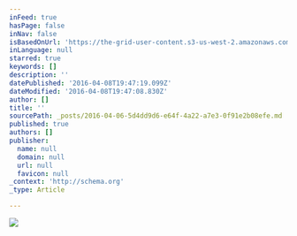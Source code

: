 ```yaml
---
inFeed: true
hasPage: false
inNav: false
isBasedOnUrl: 'https://the-grid-user-content.s3-us-west-2.amazonaws.com/4fc7d7ce-f794-44b5-b3e9-ca33a5c09065.png'
inLanguage: null
starred: true
keywords: []
description: ''
datePublished: '2016-04-08T19:47:19.099Z'
dateModified: '2016-04-08T19:47:08.830Z'
author: []
title: ''
sourcePath: _posts/2016-04-06-5d4dd9d6-e64f-4a22-a7e3-0f91e2b08efe.md
published: true
authors: []
publisher:
  name: null
  domain: null
  url: null
  favicon: null
_context: 'http://schema.org'
_type: Article

---
```

![](https://the-grid-user-content.s3-us-west-2.amazonaws.com/4fc7d7ce-f794-44b5-b3e9-ca33a5c09065.png)